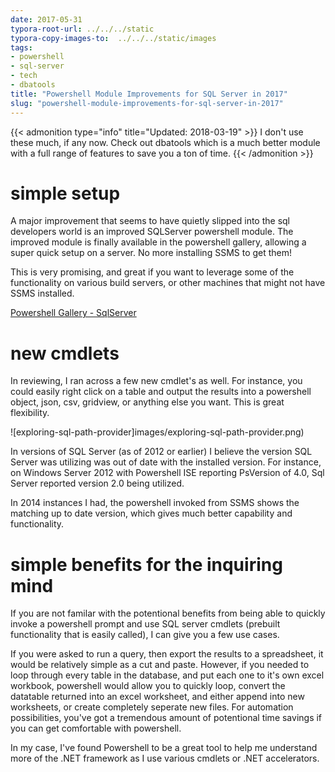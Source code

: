 ```yaml
---
date: 2017-05-31
typora-root-url: ../../../static
typora-copy-images-to:  ../../../static/images
tags:
- powershell
- sql-server
- tech
- dbatools
title: "Powershell Module Improvements for SQL Server in 2017"
slug: "powershell-module-improvements-for-sql-server-in-2017"
---
```


{{< admonition type="info" title="Updated: 2018-03-19" >}}
I don't use these much, if any now. Check out dbatools which is a much better module with a full range of features to save you a ton of time.
{{< /admonition >}}

# simple setup

A major improvement that seems to have quietly slipped into the sql developers world is an improved SQLServer powershell module. The improved module is finally available in the powershell gallery, allowing a super quick setup on a server. No more installing SSMS to get them!

This is very promising, and great if you want to leverage some of the functionality on various build servers, or other machines that might not have SSMS installed.

[Powershell Gallery - SqlServer](http://bit.ly/2pOwVtj)

# new cmdlets

In reviewing, I ran across a few new cmdlet's as well. For instance, you could easily right click on a table and output the results into a powershell object, json, csv, gridview, or anything else you want. This is great flexibility.

![exploring-sql-path-provider]images/exploring-sql-path-provider.png)


In versions of SQL Server (as of 2012 or earlier) I believe the version SQL Server was utilizing was out of date with the installed version. For instance, on Windows Server 2012 with Powershell ISE reporting PsVersion of 4.0, Sql Server reported version 2.0 being utilized.

In 2014 instances I had, the powershell invoked from SSMS shows the matching up to date version, which gives much better capability and functionality.

# simple benefits for the inquiring mind

If you are not familar with the potentional benefits from being able to quickly invoke a powershell prompt and use SQL server cmdlets (prebuilt functionality that is easily called), I can give you a few use cases.

If you were asked to run a query, then export the results to a spreadsheet, it would be relatively simple as a cut and paste. However, if you needed to loop through every table in the database, and put each one to it's own excel workbook, powershell would allow you to quickly loop, convert the datatable returned into an excel worksheet, and either append into new worksheets, or create completely seperate new files. For automation possibilities, you've got a tremendous amount of potentional time savings if you can get comfortable with powershell.

In my case, I've found Powershell to be a great tool to help me understand more of the .NET framework as I use various cmdlets or .NET accelerators.
